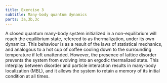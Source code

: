 ```yaml
---
title: Exercise 3
subtitle: Many-body quantum dynamics 
parts: 3a,3b,3c
---
```


A closed quantum many-body system initialized in a non-equilibrium will reach the equilibrium state, refereed to as thermalization, under its own dynamics. This behaviour is as a result of the laws of statistical mechanics, and analogous to a hot cup of coffee cooling down to the surrounding temperature if left unattended. However, the presence of lattice disorder prevents the system from evolving into an ergodic thermalized state. This interplay between disorder and particle interaction results in many-body localization (MBL), and it allows the system to retain a memory of its initial condition at all times.
